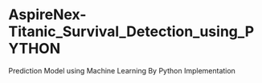 # AspireNex-Titanic_Survival_Detection_using_PYTHON
Prediction Model using Machine Learning By Python Implementation
